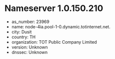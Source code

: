 # Nameserver 1.0.150.210

* as_number: 23969
* name: node-4ia.pool-1-0.dynamic.totinternet.net.
* city: Dusit
* country: TH
* organization: TOT Public Company Limited
* version: Unknown
* dnssec: Unknown
